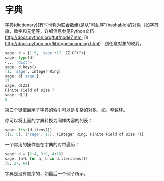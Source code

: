 字典
===

字典(dictionary)(有时也称为联合数组)是从"可乱序"(hashable)的对象（如字符串，数字和元组等，详细信息参见Python文档<http://docs.python.org/tut/node7.html> 和<http://docs.python.org/lib/typesmapping.html>） 到任意对象的映射。
```py
sage: d = {1:5, 'sage':17, ZZ:GF(7)}
sage: type(d)
<... 'dict'>
sage: d.keys()
[1, 'sage', Integer Ring]
sage: d['sage']
17
sage: d[ZZ]
Finite Field of size 7
sage: d[1]
5
```


第三个键值展示了字典的索引可以是复杂的对象，如，整数环。

你可以将上面的字典转换为同样内容的列表：
```py
sage: list(d.items())
[(1, 5), ('sage', 17), (Integer Ring, Finite Field of size 7)]
```


一个常用的操作是在字典的对中遍历：
```py
sage: d = {2:4, 3:9, 4:16}
sage: [a*b for a, b in d.iteritems()]
[8, 27, 64]

```

字典是没有顺序的，如最后一个例子所示。
